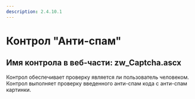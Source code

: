 ```yaml
---
description: 2.4.10.1
---
```


# Контрол "Анти-спам"

## Имя контрола в веб-части: zw\_Captcha.ascx

Контрол обеспечивает проверку является ли пользователь человеком. Контрол выполняет проверку введенного анти-спам кода с анти-спам картинки.

